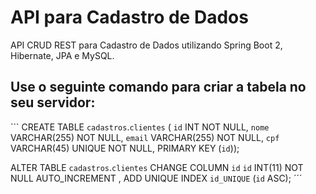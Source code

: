 # API para Cadastro de Dados

API CRUD REST para Cadastro de Dados utilizando Spring Boot 2, Hibernate, JPA e MySQL.

## Use o seguinte comando para criar a tabela no seu servidor:

``` CREATE TABLE `cadastros`.`clientes` (
  `id` INT NOT NULL,
  `nome` VARCHAR(255) NOT NULL,
  `email` VARCHAR(255) NOT NULL,
  `cpf` VARCHAR(45) UNIQUE NOT NULL,
  PRIMARY KEY (`id`));

  ALTER TABLE `cadastros`.`clientes`
  CHANGE COLUMN `id` `id` INT(11) NOT NULL AUTO_INCREMENT ,
  ADD UNIQUE INDEX `id_UNIQUE` (`id` ASC); ´´´
